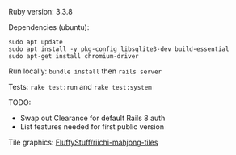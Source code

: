 Ruby version: 3.3.8

Dependencies (ubuntu):
```shell
sudo apt update
sudo apt install -y pkg-config libsqlite3-dev build-essential
sudo apt-get install chromium-driver
```

Run locally: `bundle install` then `rails server`

Tests: `rake test:run` and `rake test:system`

TODO:
- Swap out Clearance for default Rails 8 auth
- List features needed for first public version

Tile graphics: [FluffyStuff/riichi-mahjong-tiles](https://github.com/FluffyStuff/riichi-mahjong-tiles)